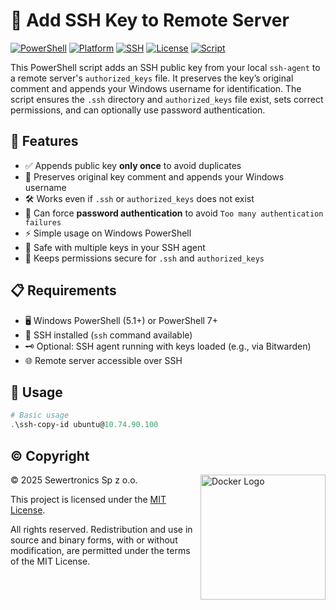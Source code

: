 # 🔑 Add SSH Key to Remote Server

[![PowerShell](https://img.shields.io/badge/language-PowerShell-blue?logo=powershell)](https://docs.microsoft.com/powershell/)
[![Platform](https://img.shields.io/badge/platform-Windows-lightgrey?logo=windows)](https://www.microsoft.com/windows/)
[![SSH](https://img.shields.io/badge/SSH-Enabled-green?logo=ssh)](https://www.openssh.com/)
[![License](https://img.shields.io/badge/license-MIT-green)](LICENSE)
[![Script](https://img.shields.io/badge/type-script-yellow)](add-sshkey.ps1)

This PowerShell script adds an SSH public key from your local `ssh-agent` to a remote server's `authorized_keys` file. It preserves the key’s original comment and appends your Windows username for identification. The script ensures the `.ssh` directory and `authorized_keys` file exist, sets correct permissions, and can optionally use password authentication.

## 🌟 Features

- ✅ Appends public key **only once** to avoid duplicates
- 📝 Preserves original key comment and appends your Windows username
- 🛠 Works even if `.ssh` or `authorized_keys` does not exist
- 🔐 Can force **password authentication** to avoid `Too many authentication failures`
- ⚡ Simple usage on Windows PowerShell
- 🧩 Safe with multiple keys in your SSH agent
- 📌 Keeps permissions secure for `.ssh` and `authorized_keys`

## 📋 Requirements

- 🖥 Windows PowerShell (5.1+) or PowerShell 7+
- 🔧 SSH installed (`ssh` command available)
- 🗝 Optional: SSH agent running with keys loaded (e.g., via Bitwarden)
- 🌐 Remote server accessible over SSH

## 🚀 Usage

```powershell
# Basic usage
.\ssh-copy-id ubuntu@10.74.90.100
```

## ©️ Copyright

<img src="https://sewertronics.com/wp-content/uploads/2024/06/sewertronics-logo-CMYK-black.png.webp" alt="Docker Logo" width="200" align="right">
© 2025 Sewertronics Sp z o.o.

This project is licensed under the [MIT License](LICENSE).

All rights reserved. Redistribution and use in source and binary forms, with or without modification, are permitted under the terms of the MIT License.
